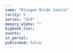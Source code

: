 ```yaml
---
name: "Klingon Bride Jadzia"
rarity: 5
series: "ds9"
memory_alpha: ""
bigbook_tier:
events:
in_portal:
published: false
---
```

